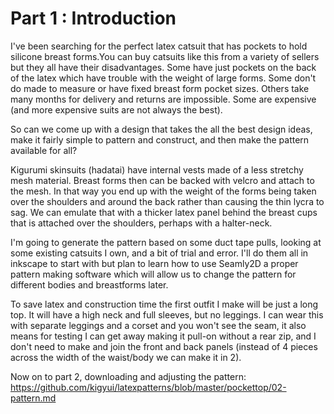 # Part 1 : Introduction

I've been searching for the perfect latex catsuit that has pockets to hold silicone breast forms.You can buy catsuits like this from a variety of sellers but they all have their disadvantages. Some have just pockets on the back of the latex which have trouble with the weight of large forms. Some don't do made to measure or have fixed breast form pocket sizes. Others take many months for delivery and returns are impossible. Some are expensive (and more expensive suits are not always the best).

So can we come up with a design that takes the all the best design ideas, make it fairly simple to pattern and construct, and then make the pattern available for all?

Kigurumi skinsuits (hadatai) have internal vests made of a less stretchy mesh material. Breast forms then can be backed with velcro and attach to the mesh. In that way you end up with the weight of the forms being taken over the shoulders and around the back rather than causing the thin lycra to sag. We can emulate that with a thicker latex panel behind the breast cups that is attached over the shoulders, perhaps with a halter-neck.

I'm going to generate the pattern based on some duct tape pulls, looking at some existing catsuits I own, and a bit of trial and error. I'll do them all in inkscape to start with but plan to learn how to use Seamly2D a proper pattern making software which will allow us to change the pattern for different bodies and breastforms later.

To save latex and construction time the first outfit I make will be just a long top.  It will have a high neck and full sleeves, but no leggings. I can wear this with separate leggings and a corset and you won't see the seam, it also means for testing I can get away making it pull-on without a rear zip, and I don't need to make and join the front and back panels (instead of 4 pieces across the width of the waist/body we can make it in 2).

Now on to part 2, downloading and adjusting the pattern: https://github.com/kigyui/latexpatterns/blob/master/pockettop/02-pattern.md
